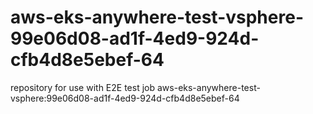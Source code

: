 # aws-eks-anywhere-test-vsphere-99e06d08-ad1f-4ed9-924d-cfb4d8e5ebef-64
repository for use with E2E test job aws-eks-anywhere-test-vsphere:99e06d08-ad1f-4ed9-924d-cfb4d8e5ebef-64
